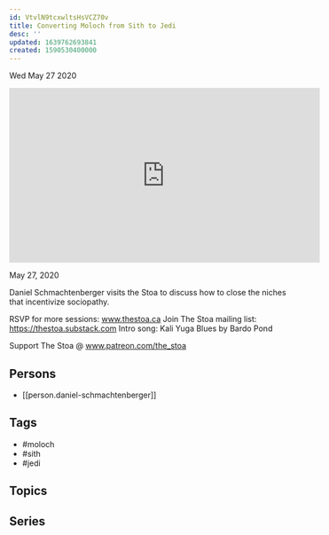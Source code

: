 ```yaml
---
id: VtvlN9tcxwltsHsVCZ70v
title: Converting Moloch from Sith to Jedi
desc: ''
updated: 1639762693841
created: 1590530400000
---
```





Wed May 27 2020

<iframe width="560" height="315" src="https://www.youtube.com/embed/hKvVdGNzCQk" title="Converting Moloch from Sith to Jedi w/ Daniel Schmachtenberger" frameborder="0" allow="accelerometer; autoplay; clipboard-write; encrypted-media; gyroscope; picture-in-picture" allowfullscreen ></iframe>

May 27, 2020

Daniel Schmachtenberger visits the Stoa to discuss how to close the niches that incentivize sociopathy.

RSVP for more sessions: www.thestoa.ca
Join The Stoa mailing list: https://thestoa.substack.com
Intro song: Kali Yuga Blues by Bardo Pond

Support The Stoa @ www.patreon.com/the_stoa

## Persons

- [[person.daniel-schmachtenberger]]

## Tags

- #moloch
- #sith
- #jedi

## Topics



## Series




